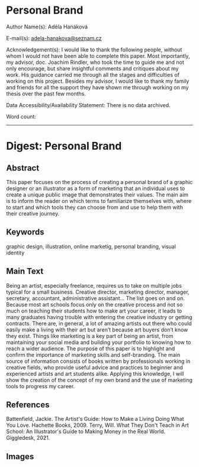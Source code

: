 # Personal Brand

Author Name(s): Adéla Hanáková

E-mail(s): adela-hanakova@seznam.cz

Acknowledgement(s): I would like to thank the following people, without whom I would not have been able to complete this paper. Most importantly, my advisor, doc. Joachim Rindler, who took the time to guide me and not only encourage, but share insightful comments and critiques about my work. His guidance carried me through all the stages and difficulties of working on this project. Besides my advisor, I would like to thank my family and friends for all the support they have shown me through working on my thesis over the past few months. 

Data Accessibility/Availability Statement: There is no data archived.

Word count: <!-- Digests should be approximately 500 words. Everything below, including headings, image captions, etc., except references. -->

- - -

# Digest: Personal Brand

## Abstract

This paper focuses on the process of creating a personal brand of a graphic designer or an illustrator as a form of marketing that an individual uses to create a unique public image that demonstrates their values. The main aim is to inform the reader on which terms to familiarize themselves with, where to start and which tools they can choose from and use to help them with their creative journey.

## Keywords

graphic design, illustration, online marketig, personal branding, visual identity

## Main Text

Being an artist, especially freelance, requires us to take on multiple jobs typical for a small business. Creative director, marketing director, manager, secretary, accountant, administrative assistant... The list goes on and on. Because most art schools focus only on the creative process and not so much on teaching their students how to make art your career, it leads to many graduates having trouble with entering the creative industry or getting contracts. 
There are, in general, a lot of amazing artists out there who could easily make a living with their art but aren’t because art buyers don’t know they exist. Things like marketing is a key part of being an artist, from maintaining your social media and building your portfolio to knowing how to reach a wider audience.
The purpose of this paper is to highlight and confirm the importance of marketing skills and self-branding. The main source of information consists of books written by professionals working in creative fields, who provide useful advice and practices to beginner and experienced artists and art students alike.
Applying this knowledge, I will show the creation of the concept of my own brand and the use of marketing tools to progress my career.

<!--
Consider these four sections:

1. Introduction that puts the research in a broader context and provides added value through citations not included in the original article.
2. Summary of original article’s methods and results.
3. Further discussion on significance of findings.
4. Discussion connecting this work to other studies – provides added value through citations not included in original study.
 -->

## References

Battenfield, Jackie. The Artist's Guide: How to Make a Living Doing What You Love. Hachette Books, 2009.
Terry, Will. What They Don't Teach in Art School: An Illustrator's Guide to Making Money in the Real World. Giggledesk, 2021.

## Images

<!-- Original figure(s) and caption(s) designed by digest author. And remeber to optimize images. -->
